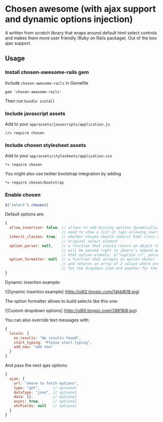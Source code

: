 # Chosen awesome (with ajax support and dynamic options injection)

A written from scratch library that wraps around default html select controls
and makes them more user friendly (Ruby on Rails package). Out of the box ajax support.

## Usage

### Install chosen-awesome-rails gem

Include `chosen-awesome-rails` in Gemefile

    gem 'chosen-awesome-rails'
    
Then run `bundle install`

### Include javascript assets

Add to your `app/assets/javascripts/application.js`

    //= require chosen

### Include chosen stylesheet assets

Add to your `app/assets/stylesheets/application.css`

    *= require chosen
    
You might also use twitter bootstrap integration by adding

    *= require chosen/bootstrap
    
### Enable chosen
```javascript
$("select").chosen()
```

Default options are:

```javascript
{
  allow_insertion: false, // allows to add missing options dynamically, e.g. when you
                          // need to show a list of tags allowing users to add missing ones
  inherit_classes: true,  // whether chosen should inherit html class names from the
                          // original select element
  option_parser: null,    // a function that should return an object that
                          // will be passed right to jQuery's append method to build
                          // html option elemets: $("<option />", parsed_object)
  option_formatter: null  // a function that accepts an option object (jquery selector)
                          // and returns an array of 2 values where one is used
                          // for the dropdown item and another for the choice element
}
```

Dynamic insertion example:

![Dynamic insertion example]
(http://oi62.tinypic.com/14kb808.jpg)

The option formatter allows to build selects like this one:

![Custom dropdown options]
(http://oi60.tinypic.com/28818i8.jpg)

You can also override text messages with:

```javascript
{
  locale: {
    no_results: "No results found",
    start_typing: "Please start typing",
    add_new: "add new"
  }
}
```

And pass the next ajax options:

```javascript
{
  ajax: {
    url: "where to fetch options",
    type: "get",      // optional
    dataType: "json", // optional
    data: {},         // optional
    async: true,      // optional
    xhrFields: null   // optional
  }
}
```
